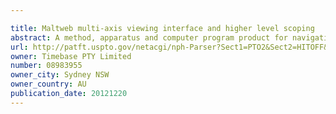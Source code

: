 ```yaml
---

title: Maltweb multi-axis viewing interface and higher level scoping
abstract: A method, apparatus and computer program product for navigating in a multi-dimensional space containing an electronic publication formed from predefined portions of text-based data encoded using a markup language are disclosed. A selected predefined portion is displayed in a first display region. A point on a primary axis of the multi-dimensional space corresponding to the displayed pre-defined portion is also displayed. Also, a method, apparatus and computer program product for publishing an electronic publication formed from predefined portions of text-based data encoded using a markup language are also disclosed. Predefined portions are stored in terminal nodes. Higher level nodes are provided for organizing the terminal nodes into an hierarchical structure embodied in said electronic publication. Each higher level node contains the identity of a parent node, a position indicator for the higher level node and an associated identifier.
url: http://patft.uspto.gov/netacgi/nph-Parser?Sect1=PTO2&Sect2=HITOFF&p=1&u=%2Fnetahtml%2FPTO%2Fsearch-adv.htm&r=1&f=G&l=50&d=PALL&S1=08983955&OS=08983955&RS=08983955
owner: Timebase PTY Limited
number: 08983955
owner_city: Sydney NSW
owner_country: AU
publication_date: 20121220
---
```

